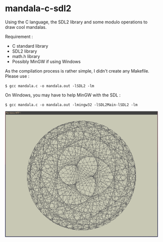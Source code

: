 # mandala-c-sdl2

Using the C language, the SDL2 library and some modulo operations to draw cool
mandalas.

Requirement :

*   C standard library
*   SDL2 library
*   math.h library
*   Possibly MinGW if using Windows

As the compilation process is rather simple, I didn't create any Makefile.
Please use :

`$ gcc mandala.c -o mandala.out -lSDL2 -lm`

On Windows, you may have to help MinGW with the SDL :

`$ gcc mandala.c -o mandala.out -lmingw32 -lSDL2Main-lSDL2 -lm`

![screenshot](screenshot.png)
